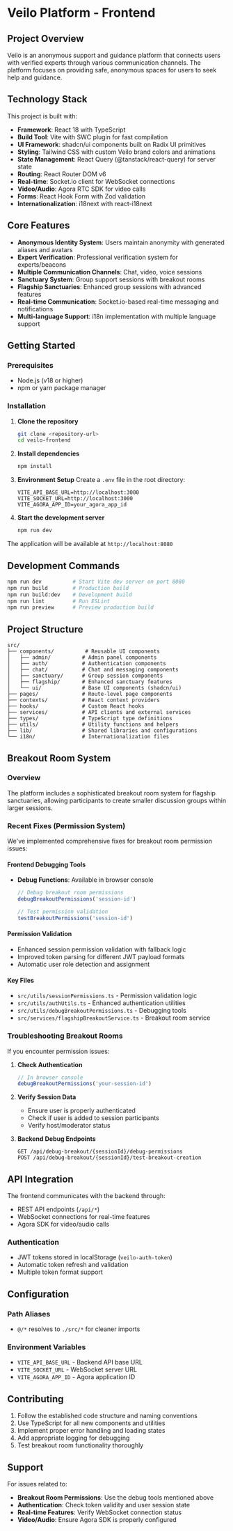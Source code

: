 # Veilo Platform - Frontend

## Project Overview

Veilo is an anonymous support and guidance platform that connects users with verified experts through various communication channels. The platform focuses on providing safe, anonymous spaces for users to seek help and guidance.

## Technology Stack

This project is built with:

- **Framework**: React 18 with TypeScript
- **Build Tool**: Vite with SWC plugin for fast compilation
- **UI Framework**: shadcn/ui components built on Radix UI primitives
- **Styling**: Tailwind CSS with custom Veilo brand colors and animations
- **State Management**: React Query (@tanstack/react-query) for server state
- **Routing**: React Router DOM v6
- **Real-time**: Socket.io client for WebSocket connections
- **Video/Audio**: Agora RTC SDK for video calls
- **Forms**: React Hook Form with Zod validation
- **Internationalization**: i18next with react-i18next

## Core Features

- **Anonymous Identity System**: Users maintain anonymity with generated aliases and avatars
- **Expert Verification**: Professional verification system for experts/beacons
- **Multiple Communication Channels**: Chat, video, voice sessions
- **Sanctuary System**: Group support sessions with breakout rooms
- **Flagship Sanctuaries**: Enhanced group sessions with advanced features
- **Real-time Communication**: Socket.io-based real-time messaging and notifications
- **Multi-language Support**: i18n implementation with multiple language support

## Getting Started

### Prerequisites
- Node.js (v18 or higher)
- npm or yarn package manager

### Installation

1. **Clone the repository**
   ```bash
   git clone <repository-url>
   cd veilo-frontend
   ```

2. **Install dependencies**
   ```bash
   npm install
   ```

3. **Environment Setup**
   Create a `.env` file in the root directory:
   ```env
   VITE_API_BASE_URL=http://localhost:3000
   VITE_SOCKET_URL=http://localhost:3000
   VITE_AGORA_APP_ID=your_agora_app_id
   ```

4. **Start the development server**
   ```bash
   npm run dev
   ```

The application will be available at `http://localhost:8080`

## Development Commands

```bash
npm run dev          # Start Vite dev server on port 8080
npm run build        # Production build
npm run build:dev    # Development build
npm run lint         # Run ESLint
npm run preview      # Preview production build
```

## Project Structure

```
src/
├── components/          # Reusable UI components
│   ├── admin/          # Admin panel components
│   ├── auth/           # Authentication components
│   ├── chat/           # Chat and messaging components
│   ├── sanctuary/      # Group session components
│   ├── flagship/       # Enhanced sanctuary features
│   └── ui/             # Base UI components (shadcn/ui)
├── pages/              # Route-level page components
├── contexts/           # React context providers
├── hooks/              # Custom React hooks
├── services/           # API clients and external services
├── types/              # TypeScript type definitions
├── utils/              # Utility functions and helpers
├── lib/                # Shared libraries and configurations
└── i18n/               # Internationalization files
```

## Breakout Room System

### Overview
The platform includes a sophisticated breakout room system for flagship sanctuaries, allowing participants to create smaller discussion groups within larger sessions.

### Recent Fixes (Permission System)
We've implemented comprehensive fixes for breakout room permission issues:

#### Frontend Debugging Tools
- **Debug Functions**: Available in browser console
  ```javascript
  // Debug breakout room permissions
  debugBreakoutPermissions('session-id')
  
  // Test permission validation
  testBreakoutPermissions('session-id')
  ```

#### Permission Validation
- Enhanced session permission validation with fallback logic
- Improved token parsing for different JWT payload formats
- Automatic user role detection and assignment

#### Key Files
- `src/utils/sessionPermissions.ts` - Permission validation logic
- `src/utils/authUtils.ts` - Enhanced authentication utilities
- `src/utils/debugBreakoutPermissions.ts` - Debugging tools
- `src/services/flagshipBreakoutService.ts` - Breakout room service

### Troubleshooting Breakout Rooms

If you encounter permission issues:

1. **Check Authentication**
   ```javascript
   // In browser console
   debugBreakoutPermissions('your-session-id')
   ```

2. **Verify Session Data**
   - Ensure user is properly authenticated
   - Check if user is added to session participants
   - Verify host/moderator status

3. **Backend Debug Endpoints**
   ```
   GET /api/debug-breakout/{sessionId}/debug-permissions
   POST /api/debug-breakout/{sessionId}/test-breakout-creation
   ```

## API Integration

The frontend communicates with the backend through:
- REST API endpoints (`/api/*`)
- WebSocket connections for real-time features
- Agora SDK for video/audio calls

### Authentication
- JWT tokens stored in localStorage (`veilo-auth-token`)
- Automatic token refresh and validation
- Multiple token format support

## Configuration

### Path Aliases
- `@/*` resolves to `./src/*` for cleaner imports

### Environment Variables
- `VITE_API_BASE_URL` - Backend API base URL
- `VITE_SOCKET_URL` - WebSocket server URL
- `VITE_AGORA_APP_ID` - Agora application ID

## Contributing

1. Follow the established code structure and naming conventions
2. Use TypeScript for all new components and utilities
3. Implement proper error handling and loading states
4. Add appropriate logging for debugging
5. Test breakout room functionality thoroughly

## Support

For issues related to:
- **Breakout Room Permissions**: Use the debug tools mentioned above
- **Authentication**: Check token validity and user session state
- **Real-time Features**: Verify WebSocket connection status
- **Video/Audio**: Ensure Agora SDK is properly configured
